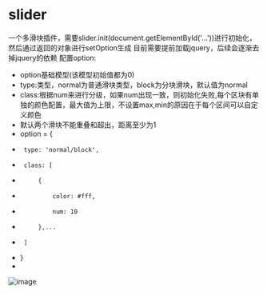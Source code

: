 # slider
一个多滑块插件，需要slider.init(document.getElementById('...'))进行初始化，然后通过返回的对象进行setOption生成
目前需要提前加载jquery，后续会逐渐去掉jquery的依赖
配置option:
 * option基础模型(该模型初始值都为0)
 * type:类型，normal为普通滑块类型，block为分块滑块，默认值为normal
 * class:根据num来进行分级，如果num出现一致，则初始化失败,每个区块有单独的颜色配置，最大值为上限，不设置max,min的原因在于每个区间可以自定义颜色
 * 默认两个滑块不能重叠和超出，距离至少为1
 * option = {
 * 		type: 'normal/block',
 * 		class: [
 * 			{
 * 				color: #fff,
 * 				num: 10
 * 			},...
 * 		]
 * }
 * 
![image](https://github.com/dtimmer/slider/edit/master/cc.png)
